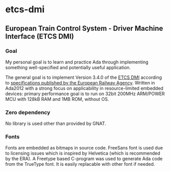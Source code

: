 # etcs-dmi

## European Train Control System - Driver Machine Interface (ETCS DMI)
### Goal
My personal goal is to learn and practice Ada through implementing something well-specified and potentially useful application.

The general goal is to implement Version 3.4.0 of the [ETCS DMI](https://en.wikipedia.org/wiki/European_Train_Control_System#Man_Machine_Interface) according to [specifications published by the European Railway Agency](https://www.era.europa.eu/activities/technical-specifications-interoperability_en#meeting7).
Written in Ada2012 with a strong focus on applicability in resource-limited embedded devices: 
primary performance goal is to run on 32bit 200MHz ARM/POWER MCU with 128kB RAM and 1MB ROM, without OS.

### Zero dependency
No library is used other than provided by GNAT. 

### Fonts
Fonts are embedded as bitmaps in source code. FreeSans font is used due to licensing issues which is inspired by Helvetica (which is recommended by the ERA). 
A Freetype based C-program was used to generate Ada code from the TrueType font. It is easily replacable with other font if needed.
